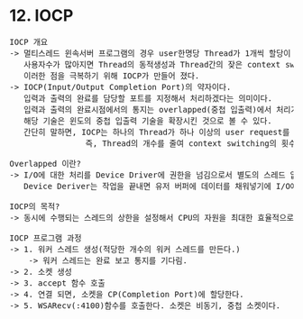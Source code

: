 # 12. IOCP

<pre>
IOCP 개요
-> 멀티스레드 윈속서버 프로그램의 경우 user한명당 Thread가 1개씩 할당이 된다.
   사용자수가 많아지면 Thread의 동적생성과 Thread간의 잦은 context switching으로 인한 overhead가 크게 증가한다.
   이러한 점을 극복하기 위해 IOCP가 만들어 졌다.
-> IOCP(Input/Output Completion Port)의 약자이다.
   입력과 출력의 완료를 담당할 포트를 지정해서 처리하겠다는 의미이다.
   입력과 출력의 완료시점에서의 통지는 overlapped(중첩 입출력)에서 처리가 되므로, 
   해당 기술은 윈도의 중첩 입출력 기술을 확장시킨 것으로 볼 수 있다.
   간단히 말하면, IOCP는 하나의 Thread가 하나 이상의 user request를 처리할 수 있도록 해준다.
                즉, Thread의 개수를 줄여 context switching의 횟수를 줄여 비용을 절감하는 개념.

Overlapped 이란?
-> I/O에 대한 처리를 Device Driver에 권한을 넘김으로서 별도의 스레드 없이 비동기로 둘 이상의 데이터 전송을 중첩시키는 것을 의미.
   Device Deriver는 작업을 끝내면 유저 버퍼에 데이터를 채워넣기에 I/O에 대한 처리를 중첩해서 처리할 수 있다.

IOCP의 목적?
-> 동시에 수행되는 스레드의 상한을 설정해서 CPU의 자원을 최대한 효율적으로 사용하게 하는 것.

IOCP 프로그램 과정
-> 1. 워커 스레드 생성(적당한 개수의 워커 스레드를 만든다.)
    -> 워커 스레드는 완료 보고 통지를 기다림.
-> 2. 소켓 생성
-> 3. accept 함수 호출
-> 4. 연결 되면, 소켓을 CP(Completion Port)에 할당한다.
-> 5. WSARecv(:4100)함수를 호출한다. 소켓은 비동기, 중첩 소켓이다.
</pre>
